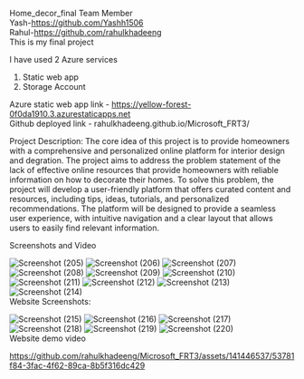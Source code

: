 Home_decor_final
Team Member
<br>
Yash-https://github.com/Yashh1506
<br>
Rahul-https://github.com/rahulkhadeeng
<br>
This is my final project



I have used 2 Azure services
1) Static web app
2) Storage Account


Azure static web app link - https://yellow-forest-0f0da1910.3.azurestaticapps.net
<br>
Github deployed link - rahulkhadeeng.github.io/Microsoft_FRT3/

Project Description:
The core idea of this project is to provide homeowners with a comprehensive and personalized online platform for interior design and degration. The project aims to address the problem statement of the lack of effective online resources that provide homeowners with reliable information on how to decorate their homes.
To solve this problem, the project will develop a user-friendly platform that offers curated content and resources, including tips, ideas, tutorials, and personalized recommendations. The platform will be designed to provide a seamless user experience, with intuitive navigation and a clear layout that allows users to easily find relevant information.


Screenshots and Video


![Screenshot (205)](https://github.com/rahulkhadeeng/Microsoft_FRT3/assets/141446537/618ee1ac-2088-425e-a363-bd3a10ce6351)
![Screenshot (206)](https://github.com/rahulkhadeeng/Microsoft_FRT3/assets/141446537/b108b952-4b69-4ccc-97a0-cca3ef59b150)
![Screenshot (207)](https://github.com/rahulkhadeeng/Microsoft_FRT3/assets/141446537/3ff1dd80-9ef9-4532-bba3-c33b75ba0b6b)
![Screenshot (208)](https://github.com/rahulkhadeeng/Microsoft_FRT3/assets/141446537/8d2b832b-8fcb-4bc5-9676-7c1a910b10ea)
![Screenshot (209)](https://github.com/rahulkhadeeng/Microsoft_FRT3/assets/141446537/f652fbb5-b201-44e1-b68c-d3015ae1293f)
![Screenshot (210)](https://github.com/rahulkhadeeng/Microsoft_FRT3/assets/141446537/8929ec64-db40-48fd-913a-126f2d9b160c)
![Screenshot (211)](https://github.com/rahulkhadeeng/Microsoft_FRT3/assets/141446537/66bd2280-f64b-4367-a88a-51475813be26)
![Screenshot (212)](https://github.com/rahulkhadeeng/Microsoft_FRT3/assets/141446537/9017a38f-a100-49fb-bd77-0603863d382a)
![Screenshot (213)](https://github.com/rahulkhadeeng/Microsoft_FRT3/assets/141446537/c82814e3-ea6a-443f-b6af-2cb55864c962)
![Screenshot (214)](https://github.com/rahulkhadeeng/Microsoft_FRT3/assets/141446537/3606c76d-b12a-4d9c-b0bb-8d311e51fc74)
<br>
Website Screenshots:

![Screenshot (215)](https://github.com/rahulkhadeeng/Microsoft_FRT3/assets/141446537/9be29fd3-6987-4125-896e-65cdafde36f6)
![Screenshot (216)](https://github.com/rahulkhadeeng/Microsoft_FRT3/assets/141446537/d7e7d9ea-2be9-4c88-8365-65a58bfade0a)
![Screenshot (217)](https://github.com/rahulkhadeeng/Microsoft_FRT3/assets/141446537/d8499e5e-687a-4cc2-9949-25e09654544a)
![Screenshot (218)](https://github.com/rahulkhadeeng/Microsoft_FRT3/assets/141446537/e6fa50a9-9302-4ceb-887b-803303586562)
![Screenshot (219)](https://github.com/rahulkhadeeng/Microsoft_FRT3/assets/141446537/04e196e5-69fe-464c-8776-ce616fd30127)
![Screenshot (220)](https://github.com/rahulkhadeeng/Microsoft_FRT3/assets/141446537/670aa1eb-86bc-417f-8206-39dc01d970ab)
<br>
Website demo video



https://github.com/rahulkhadeeng/Microsoft_FRT3/assets/141446537/53781f84-3fac-4f62-89ca-8b5f316dc429













